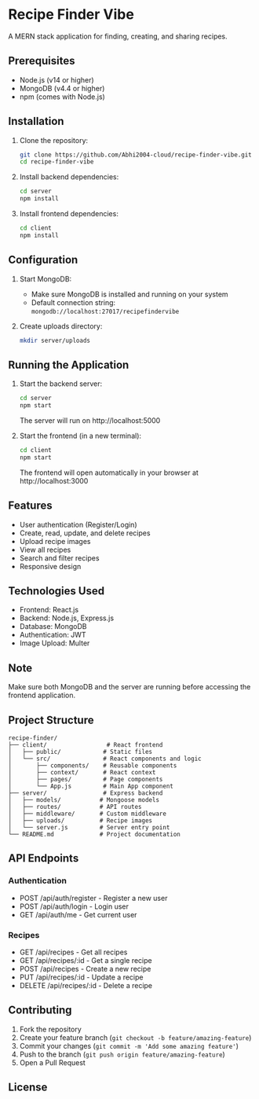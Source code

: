 # Recipe Finder Vibe

A MERN stack application for finding, creating, and sharing recipes.

## Prerequisites

- Node.js (v14 or higher)
- MongoDB (v4.4 or higher)
- npm (comes with Node.js)

## Installation

1. Clone the repository:
   ```bash
   git clone https://github.com/Abhi2004-cloud/recipe-finder-vibe.git
   cd recipe-finder-vibe
   ```

2. Install backend dependencies:
   ```bash
   cd server
   npm install
   ```

3. Install frontend dependencies:
   ```bash
   cd client
   npm install
   ```

## Configuration

1. Start MongoDB:
   - Make sure MongoDB is installed and running on your system
   - Default connection string: `mongodb://localhost:27017/recipefindervibe`

2. Create uploads directory:
   ```bash
   mkdir server/uploads
   ```

## Running the Application

1. Start the backend server:
   ```bash
   cd server
   npm start
   ```
   The server will run on http://localhost:5000

2. Start the frontend (in a new terminal):
   ```bash
   cd client
   npm start
   ```
   The frontend will open automatically in your browser at http://localhost:3000

## Features

- User authentication (Register/Login)
- Create, read, update, and delete recipes
- Upload recipe images
- View all recipes
- Search and filter recipes
- Responsive design

## Technologies Used

- Frontend: React.js
- Backend: Node.js, Express.js
- Database: MongoDB
- Authentication: JWT
- Image Upload: Multer

## Note

Make sure both MongoDB and the server are running before accessing the frontend application.

## Project Structure

```
recipe-finder/
├── client/                 # React frontend
│   ├── public/            # Static files
│   └── src/               # React components and logic
│       ├── components/    # Reusable components
│       ├── context/       # React context
│       ├── pages/         # Page components
│       └── App.js         # Main App component
├── server/                # Express backend
│   ├── models/           # Mongoose models
│   ├── routes/           # API routes
│   ├── middleware/       # Custom middleware
│   ├── uploads/          # Recipe images
│   └── server.js         # Server entry point
└── README.md             # Project documentation
```

## API Endpoints

### Authentication
- POST /api/auth/register - Register a new user
- POST /api/auth/login - Login user
- GET /api/auth/me - Get current user

### Recipes
- GET /api/recipes - Get all recipes
- GET /api/recipes/:id - Get a single recipe
- POST /api/recipes - Create a new recipe
- PUT /api/recipes/:id - Update a recipe
- DELETE /api/recipes/:id - Delete a recipe

## Contributing

1. Fork the repository
2. Create your feature branch (`git checkout -b feature/amazing-feature`)
3. Commit your changes (`git commit -m 'Add some amazing feature'`)
4. Push to the branch (`git push origin feature/amazing-feature`)
5. Open a Pull Request

## License

 